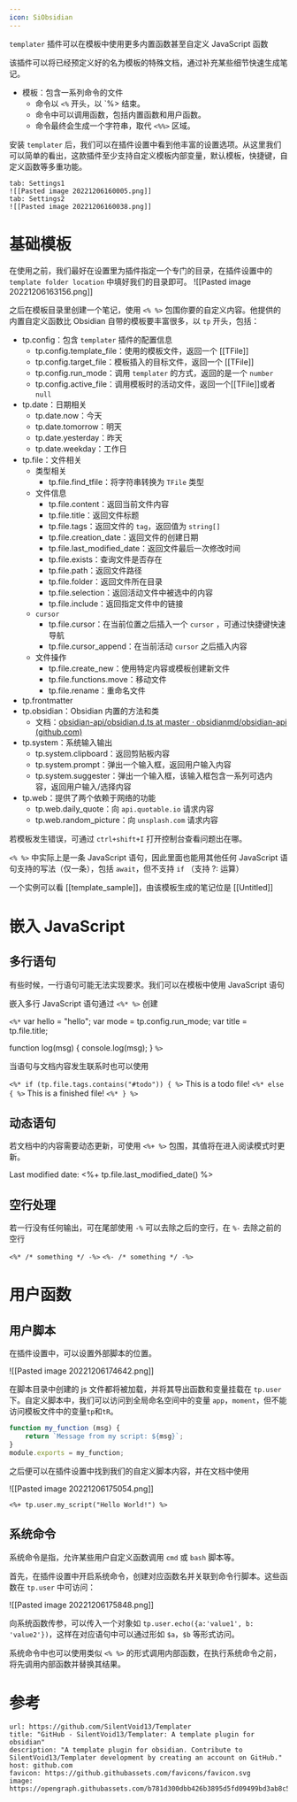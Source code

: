 ```yaml
---
icon: SiObsidian
---
```

`templater` 插件可以在模板中使用更多内置函数甚至自定义 JavaScript 函数

该插件可以将已经预定义好的名为模板的特殊文档，通过补充某些细节快速生成笔记。
- 模板：包含一系列命令的文件
	- 命令以 `<%` 开头，以 `%> 结束。
	- 命令中可以调用函数，包括内置函数和用户函数。
	- 命令最终会生成一个字符串，取代 `<%%>` 区域。

安装 `templater` 后，我们可以在插件设置中看到他丰富的设置选项。从这里我们可以简单的看出，这款插件至少支持自定义模板内部变量，默认模板，快捷键，自定义函数等多重功能。

```tabs
tab: Settings1
![[Pasted image 20221206160005.png]]
tab: Settings2
![[Pasted image 20221206160038.png]]
```
# 基础模板

在使用之前，我们最好在设置里为插件指定一个专门的目录，在插件设置中的 `template folder location`  中填好我们的目录即可。
![[Pasted image 20221206163156.png]]

之后在模板目录里创建一个笔记，使用 `<% %>` 包围你要的自定义内容。他提供的内置自定义函数比 Obsidian 自带的模板要丰富很多，以 `tp` 开头，包括：

- tp.config：包含 `templater` 插件的配置信息
	- tp.config.template_file：使用的模板文件，返回一个 [[TFile]]
	- tp.config.target_file：模板插入的目标文件，返回一个 [[TFile]]
	- tp.config.run_mode：调用 `templater` 的方式，返回的是一个 `number`
	- tp.config.active_file：调用模板时的活动文件，返回一个[[TFile]]或者 `null`
- tp.date：日期相关
	- tp.date.now：今天
	- tp.date.tomorrow：明天
	- tp.date.yesterday：昨天
	- tp.date.weekday：工作日
- tp.file：文件相关
	- 类型相关
		- tp.file.find_tfile：将字符串转换为 `TFile` 类型
	- 文件信息
		- tp.file.content：返回当前文件内容
		- tp.file.title：返回文件标题
		- tp.file.tags：返回文件的 `tag`，返回值为 `string[]`
		- tp.file.creation_date：返回文件的创建日期
		- tp.file.last_modified_date：返回文件最后一次修改时间
		- tp.file.exists：查询文件是否存在
		- tp.file.path：返回文件路径
		- tp.file.folder：返回文件所在目录
		- tp.file.selection：返回活动文件中被选中的内容
		- tp.file.include：返回指定文件中的链接
	- `cursor` 
		- tp.file.cursor：在当前位置之后插入一个 `cursor` ，可通过快捷键快速导航
		- tp.file.cursor_append：在当前活动 `cursor` 之后插入内容
	- 文件操作
		- tp.file.create_new：使用特定内容或模板创建新文件
		- tp.file.functions.move：移动文件
		- tp.file.rename：重命名文件
- tp.frontmatter
- tp.obsidian：Obsidian 内置的方法和类
	- 文档：[obsidian-api/obsidian.d.ts at master · obsidianmd/obsidian-api (github.com)](https://github.com/obsidianmd/obsidian-api/blob/master/obsidian.d.ts)
- tp.system：系统输入输出
	- tp.system.clipboard：返回剪贴板内容
	- tp.system.prompt：弹出一个输入框，返回用户输入内容
	- tp.system.suggester：弹出一个输入框，该输入框包含一系列可选内容，返回用户输入/选择内容
- tp.web：提供了两个依赖于网络的功能
	- tp.web.daily_quote：向 `api.quotable.io` 请求内容
	- tp.web.random_picture：向 `unsplash.com` 请求内容

若模板发生错误，可通过 `ctrl+shift+I` 打开控制台查看问题出在哪。

`<% %>` 中实际上是一条 JavaScript 语句，因此里面也能用其他任何 JavaScript 语句支持的写法（仅一条），包括 `await`，但不支持 `if` （支持 ?: 运算）

一个实例可以看 [[template_sample]]，由该模板生成的笔记位是 [[Untitled]]

# 嵌入 JavaScript

## 多行语句

有些时候，一行语句可能无法实现要求。我们可以在模板中使用 JavaScript 语句

嵌入多行 JavaScript 语句通过 `<%* %>` 创建

`<%*`
var hello = "hello";
var mode = tp.config.run_mode;
var title = tp.file.title;

function log(msg) {
    console.log(msg);
}
`%>`

当语句与文档内容发生联系时也可以使用

`<%* if (tp.file.tags.contains("#todo")) { %>`
This is a todo file!
`<%* else { %>`
This is a finished file!
`<%* } %>`

## 动态语句

若文档中的内容需要动态更新，可使用 `<%+ %>` 包围，其值将在进入阅读模式时更新。

Last modified date: <%+ tp.file.last_modified_date() %>

## 空行处理

若一行没有任何输出，可在尾部使用 `-%` 可以去除之后的空行，在 `%-` 去除之前的空行

`<%* /* something */ -%>`
`<%- /* something */ -%>`

# 用户函数

## 用户脚本

在插件设置中，可以设置外部脚本的位置。

![[Pasted image 20221206174642.png]]

在脚本目录中创建的 js 文件都将被加载，并将其导出函数和变量挂载在 `tp.user` 下。自定义脚本中，我们可以访问到全局命名空间中的变量 `app`，`moment`，但不能访问模板文件中的变量`tp`和`tR`。

```javascript
function my_function (msg) {
    return `Message from my script: ${msg}`;
}
module.exports = my_function;
```

之后便可以在插件设置中找到我们的自定义脚本内容，并在文档中使用

![[Pasted image 20221206175054.png]]

`<%+ tp.user.my_script("Hello World!") %>`

## 系统命令

系统命令是指，允许某些用户自定义函数调用 `cmd` 或 `bash` 脚本等。

首先，在插件设置中开启系统命令，创建对应函数名并关联到命令行脚本。这些函数在 `tp.user` 中可访问：

![[Pasted image 20221206175848.png]]

向系统函数传参，可以传入一个对象如 `tp.user.echo({a:'value1', b: 'value2'})`，这样在对应语句中可以通过形如 `$a`，`$b` 等形式访问。

系统命令中也可以使用类似 `<% %>` 的形式调用内部函数，在执行系统命令之前，将先调用内部函数并替换其结果。
# 参考

```cardlink
url: https://github.com/SilentVoid13/Templater
title: "GitHub - SilentVoid13/Templater: A template plugin for obsidian"
description: "A template plugin for obsidian. Contribute to SilentVoid13/Templater development by creating an account on GitHub."
host: github.com
favicon: https://github.githubassets.com/favicons/favicon.svg
image: https://opengraph.githubassets.com/b781d300dbb426b3895d5fd09499bd3ab8c5bd2d07e1d57783aa2e8ee6d0dbb1/SilentVoid13/Templater
```
